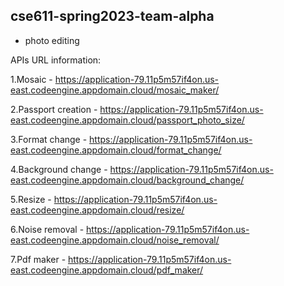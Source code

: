 ## cse611-spring2023-team-alpha ##
* photo editing




APIs URL information: 

1.Mosaic - https://application-79.11p5m57if4on.us-east.codeengine.appdomain.cloud/mosaic_maker/

2.Passport creation - https://application-79.11p5m57if4on.us-east.codeengine.appdomain.cloud/passport_photo_size/

3.Format change - https://application-79.11p5m57if4on.us-east.codeengine.appdomain.cloud/format_change/

4.Background change - https://application-79.11p5m57if4on.us-east.codeengine.appdomain.cloud/background_change/

5.Resize - https://application-79.11p5m57if4on.us-east.codeengine.appdomain.cloud/resize/

6.Noise removal - https://application-79.11p5m57if4on.us-east.codeengine.appdomain.cloud/noise_removal/

7.Pdf maker - https://application-79.11p5m57if4on.us-east.codeengine.appdomain.cloud/pdf_maker/

